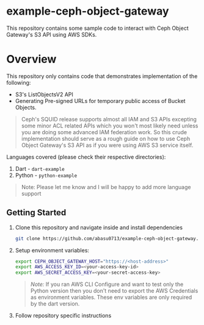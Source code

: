 # example-ceph-object-gateway
This repository contains some sample code to interact with Ceph Object Gateway's S3 API using AWS SDKs. 

# Overview
This repository only contains code that demonstrates implementation of the following:
- S3's ListObjectsV2 API
- Generating Pre-signed URLs for temporary public access of Bucket Objects. 

> Ceph's SQUID release supports almost all IAM and S3 APIs excepting some minor ACL related APIs which you won't most likely need unless you are doing some advanced IAM federation work. So this crude implementation should serve as a rough guide on how to use Ceph Object Gateway's S3 API as if you were using AWS S3 service itself. 

Languages covered (please check their respective directories):
1. Dart - `dart-example`
1. Python - `python-example`

> Note: Please let me know and I will be happy to add more language support

## Getting Started
1. Clone this repository and navigate inside and install dependencies
    ```bash
    git clone https://github.com/abasu0713/example-ceph-object-gateway.git
    ```
1. Setup environment variables:
    ```bash
    export CEPH_OBJECT_GATEWAY_HOST="https://<host-address>"
    export AWS_ACCESS_KEY_ID=<your-access-key-id>
    export AWS_SECRET_ACCESS_KEY=<your-secret-access-key>
    ```
    > _Note:_ If you ran AWS CLI Configure and want to test only the Python version then you don't need to export the AWS Credentials as environment variables. These env variables are only required by the dart version. 
1. Follow repository specific instructions